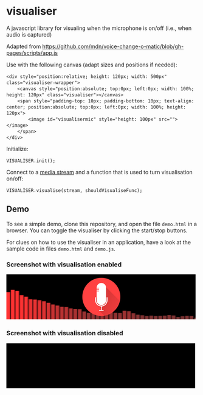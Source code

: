# visualiser

A javascript library for visualing when the microphone is on/off (i.e., when audio is captured)

Adapted from https://github.com/mdn/voice-change-o-matic/blob/gh-pages/scripts/app.js

Use with the following canvas (adapt sizes and positions if needed):

    <div style="position:relative; height: 120px; width: 500px" class="visualiser-wrapper">
        <canvas style="position:absolute; top:0px; left:0px; width: 100%; height: 120px" class="visualiser"></canvas>
        <span style="padding-top: 10px; padding-bottom: 10px; text-align: center; position:absolute; top:0px; left:0px; width: 100%; height: 120px">
            <image id="visualisermic" style="height: 100px" src=""></image>
        </span>
    </div>

Initialize:

    VISUALISER.init();
    
Connect to a [media stream](https://developer.mozilla.org/en-US/docs/Web/API/MediaStream) and a function that is used to turn visualisation on/off:

    VISUALISER.visualise(stream, shouldVisualiseFunc);


## Demo

To see a simple demo, clone this repository, and open the file `demo.html` in a browser. You can toggle the visualiser by clicking the start/stop buttons.

For clues on how to use the visualiser in an application, have a look at the sample code in files `demo.html` and `demo.js`.

### Screenshot with visualisation enabled
![](demo_screenshot_mic_on.png?raw=true)

### Screenshot with visualisation disabled
![](demo_screenshot_mic_off.png?raw=true)
